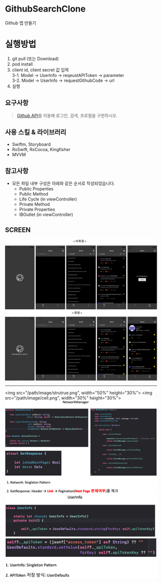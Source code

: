 # GithubSearchClone
Github 앱 만들기

# 실행방법
1. git pull (또는 Download)
2. pod install
3. client id, client secret 값 입력  
    3-1. Model -> UserInfo -> reqeustAPIToken -> parameter  
    3-2. Model -> UserInfo -> requestGithubCode -> url 
4. 실행

## 요구사항
> [Github API](https://docs.github.com/en/rest)를 이용해 로그인, 검색, 프로필을 구현하시오.

## 사용 스킬 & 라이브러리
* Swiftm, Storyboard
* RxSwift, RxCocoa, Kingfisher
* MVVM

## 참고사항
* 모든 파일 내부 구성은 아래와 같은 순서로 작성되었습니다.
  * Public Properties
  * Public Method
  * Life Cycle (in viewController)
  * Private Method
  * Private Properties
  * IBOutlet (in viewController)


## SCREEN
![사진](./image/notLogin.png)
![사진](./image/login.png)

* * *
<img src="/path/image/strutrue.png", width="50%" height="30%"></img> <img src="/path/image/cell.png", width="30%" height="30%"></img> 
![사진](./image/network.png)
![사진](./image/userinfo.png)

